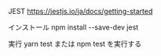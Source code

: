 JEST
https://jestjs.io/ja/docs/getting-started

インストール
npm install --save-dev jest

実行
yarn test または npm test を実行する
